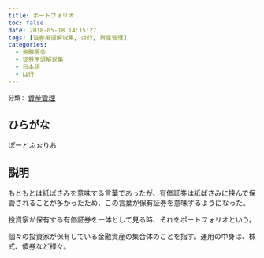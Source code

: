 ```yaml
---
title: ポートフォリオ
toc: false
date: 2018-05-18 14:15:27
tags: [证券用语解说集, は行, 資産管理]
categories:
  - 金融服务
  - 证券用语解说集
  - 日本語
  - は行
---
```


`分類：` [資産管理](/tags/資産管理/)

## ひらがな

ぽーとふぉりお

## 説明

もともとは紙ばさみを意味する言葉であったが、有価証券は紙ばさみに挟んで保管されることが多かったため、この言葉が保有証券を意味するようになった。

投資家が保有する有価証券を一体として見る時、それをポートフォリオという。

個々の投資家が保有している金融資産の集合体のことを指す。運用の中身は、株式、債券など様々。
